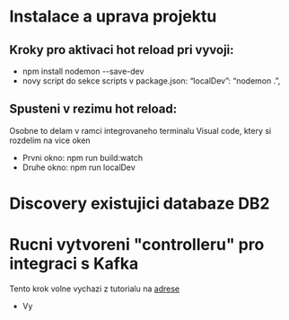 # Instalace a uprava projektu
## Kroky pro aktivaci hot reload pri vyvoji:
* npm install nodemon --save-dev
* novy script do sekce scripts v package.json: “localDev”: “nodemon .”,

## Spusteni v rezimu hot reload:
Osobne to delam v ramci integrovaneho terminalu Visual code, ktery si rozdelim na vice oken
* Prvni okno: npm run build:watch
* Druhe okno: npm run localDev

# Discovery existujici databaze DB2

# Rucni vytvoreni "controlleru" pro integraci s Kafka
Tento krok volne vychazi z tutorialu na [adrese](https://loopback.io/doc/en/lb4/todo-list-tutorial-controller.html)

* Vy
